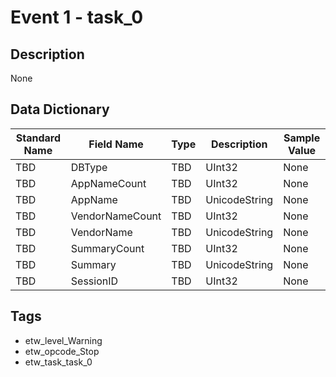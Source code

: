 # Event 1 - task_0

## Description
None

## Data Dictionary
|Standard Name|Field Name|Type|Description|Sample Value|
|---|---|---|---|---|
|TBD|DBType|TBD|UInt32|None|None|
|TBD|AppNameCount|TBD|UInt32|None|None|
|TBD|AppName|TBD|UnicodeString|None|None|
|TBD|VendorNameCount|TBD|UInt32|None|None|
|TBD|VendorName|TBD|UnicodeString|None|None|
|TBD|SummaryCount|TBD|UInt32|None|None|
|TBD|Summary|TBD|UnicodeString|None|None|
|TBD|SessionID|TBD|UInt32|None|None|

## Tags
* etw_level_Warning
* etw_opcode_Stop
* etw_task_task_0